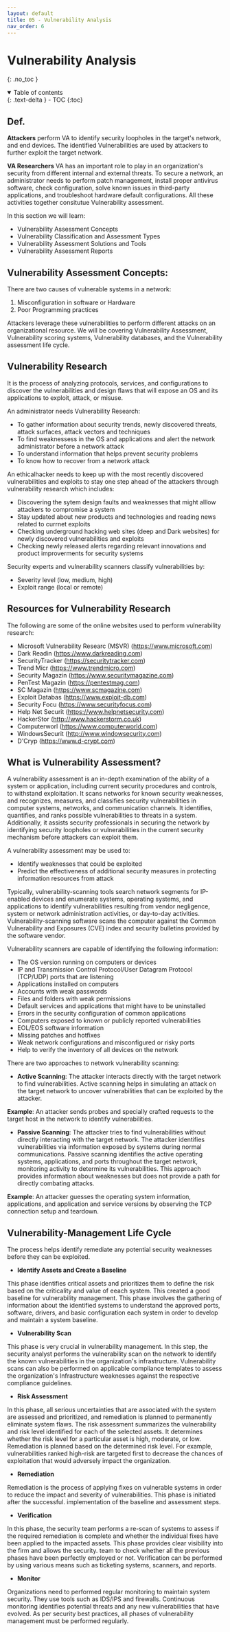```yaml
---
layout: default
title: 05 - Vulnerability Analysis
nav_order: 6
---
```

# Vulnerability Analysis
{: .no_toc }

<details open markdown="block">
  <summary>
    Table of contents
  </summary>
  {: .text-delta }
- TOC
{:toc}
</details>

## Def.

**Attackers** perform VA to identify security loopholes in the target's network, and end devices. The identified Vulnerabilities are used by attackers to further exploit the target network.

**VA Researchers** VA has an important role to play in an organization's security from different internal and external threats.
To secure a network, an administrator needs to perform patch management, install proper antivirus software, check configuration, solve known issues in third-party applications, and troubleshoot hardware default configurations. All these activities together consitutue Vulnerability assessment.

In this section we will learn:
 - Vulnerability Assessment Concepts
 - Vulnerability Classification and Assessment Types
 - Vulnerability Assessment Solutions and Tools
 - Vulnerability Assessment Reports


## Vulnerability Assessment Concepts:

There are two causes of vulnerable systems in a network:
1. Misconfiguration in software or Hardware
2. Poor Programming practices

Attackers leverage these vulnerabilities to perform different attacks on an organizational resource.
We will be covering Vulnerability Assessment, Vulnerability scoring systems, Vulnerability databases, and the Vulnerability assessment life cycle.

## Vulnerability Research

It is the process of analyzing protocols, services, and configurations to discover the vulnerabilities and design flaws that will expose an OS and its applications to exploit, attack, or misuse.

An administrator needs Vulnerability Research:
- To gather information about security trends, newly discovered threats, attack surfaces, attack vectors and techniques
- To find weaknessess in the OS and applications and alert the network administrator before a network attack
- To understand information that helps prevent security problems
- To know how to recover from a network attack

An ethicalhacker needs to keep up with the most recently discovered vulnerabilities and exploits to stay one step ahead of the attackers through vulnerability research which includes:
- Discovering the sytem design faults and weaknesses that might alllow attackers to compromise a system
- Stay updated about new products and technologies and reading news related to currnet exploits
- Checking underground hacking web sites (deep and Dark websites) for newly discovered vulnerabilities and exploits
- Checking newly released alerts regarding relevant innovations and product improverments for security systems

Security experts and vulnerability scanners classify vulnerabilities by:
- Severity level (low, medium, high)
- Exploit range (local or remote)

## Resources for Vulnerability Research

The following are some of the online websites used to perform vulnerability research:

- Microsoft Vulnerability Researc (MSVR) (https://www.microsoft.com)
- Dark Readin (https://www.darkreading.com)
- SecurityTracker (https://securitytracker.com)
- Trend Micr (https://www.trendmicro.com)
- Security Magazin (https://www.securitymagazine.com)
- PenTest Magazin (https://pentestmag.com)
- SC Magazin (https://www.scmagazine.com)
- Exploit Databas (https://www.exploit-db.com)
- Security Focu (https://www.securityfocus.com)
- Help Net Securit (https://www.helpnetsecurity.com)
- HackerStor (http://www.hackerstorm.co.uk)
- Computerworl (https://www.computerworld.com)
- WindowsSecurit (http://www.windowsecurity.com)
- D'Cryp (https://www.d-crypt.com)

## What is Vulnerability Assessment?

A vulnerability assessment is an in-depth examination of the ability of a system or application, including current security procedures and controls, to withstand exploitation. It scans networks for known security weaknesses, and recognizes, measures, and classifies security vulnerabilities in computer systems, networks, and communication channels. It identifies, quantifies, and ranks possible vulnerabilities to threats in a system. Additionally, it assists security professionals in securing the network by identifying security loopholes or vulnerabilities in the current security mechanism before attackers can exploit them.

A vulnerability assessment may be used to:

- Identify weaknesses that could be exploited
- Predict the effectiveness of additional security measures in protecting information resources from attack

Typically, vulnerability-scanning tools search network segments for IP-enabled devices and enumerate systems, operating systems, and applications to identify vulnerabilities resulting from vendor negligence, system or network administration activities, or day-to-day activities. Vulnerability-scanning software scans the computer against the Common Vulnerability and Exposures (CVE) index and security bulletins provided by the software vendor.

Vulnerability scanners are capable of identifying the following information:

- The OS version running on computers or devices
- IP and Transmission Control Protocol/User Datagram Protocol (TCP/UDP) ports that are listening
- Applications installed on computers
- Accounts with weak passwords
- Files and folders with weak permissions
- Default services and applications that might have to be uninstalled
- Errors in the security configuration of common applications
- Computers exposed to known or publicly reported vulnerabilities
- EOL/EOS software information
- Missing patches and hotfixes
- Weak network configurations and misconfigured or risky ports
- Help to verify the inventory of all devices on the network

There are two approaches to network vulnerability scanning:

- **Active Scanning**: The attacker interacts directly with the target network to find vulnerabilities. Active scanning helps in simulating an attack on the target network to uncover vulnerabilities that can be exploited by the attacker.

**Example**: An attacker sends probes and specially crafted requests to the target host in the network to identify vulnerabilities.

- **Passive Scanning**: The attacker tries to find vulnerabilities without directly interacting with the target network. The attacker identifies vulnerabilities via information exposed by systems during normal communications. Passive scanning identifies the active operating systems, applications, and ports throughout the target network, monitoring activity to determine its vulnerabilities. This approach provides information about weaknesses but does not provide a path for directly combating attacks.

**Example**: An attacker guesses the operating system information, applications, and application and service versions by observing the TCP connection setup and teardown.











## Vulnerability-Management Life Cycle

The process helps identify remediate any potential security weaknesses before they can be exploited.


- **Identify Assets and Create a Baseline**

This phase identifies critical assets and prioritizes them to define the risk based on the criticality and value of eeach system. This created a good baseline for vulnerability management. This phase involves the gathering of information about the identified systems to understand the approved ports, software, drivers, and basic configuration each system in order to develop and maintain a system baseline.

- **Vulnerability Scan**

This phase is very crucial in vulnerability management. In this step, the security analyst performs the vulnerability scan on the network to identify the known vulnerabilities in the organization's infrastructure. Vulnerability scans can also be performed on applicable compliance templates to assess the organization's Infrastructure weaknesses against the respective compliance guidelines.

- **Risk Assessment**

In this phase, all serious uncertainties that are associated with the system are assessed and prioritized, and remediation is planned to permanently eliminate system flaws. The risk assessment summarizes the vulnerability and risk level identified for each of the selected assets. It determines whether the risk level for a particular asset is high, moderate, or low. Remediation is planned based on the determined risk level. For example, vulnerabilities ranked high-risk are targeted first to decrease the chances of exploitation that would adversely impact the organization.

- **Remediation**

Remediation is the process of applying fixes on vulnerable systems in order to reduce the impact and severity of vulnerabilities. This phase is initiated after the successful. implementation of the baseline and assessment steps.

- **Verification**

In this phase, the security team performs a re-scan of systems to assess if the required remediation is complete and whether the individual fixes have been applied to the impacted assets. This phase provides clear visibility into the firm and allows the security. team to check whether all the previous phases have been perfectly employed or not. Verification can be performed by using various means such as ticketing systems, scanners, and reports.

- **Monitor**

Organizations need to performed regular monitoring to maintain system security. They use tools such as IDS/IPS and firewalls. Continuous monitoring identifies potential threats and any new vulnerabilities that have evolved. As per security best practices, all phases of vulnerability management must be performed regularly.
